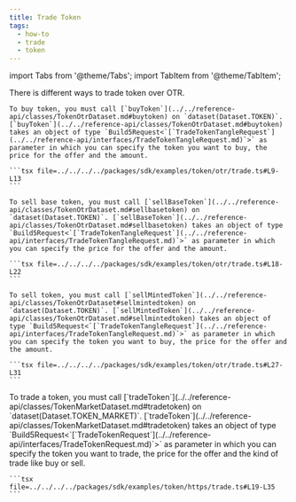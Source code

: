 ```yaml
---
title: Trade Token
tags:
  - how-to
  - trade
  - token
---
```


import Tabs from '@theme/Tabs';
import TabItem from '@theme/TabItem';

<Tabs>
  <TabItem value="otr" label="OTR">
    There is different ways to trade token over OTR.
    
    To buy token, you must call [`buyToken`](../../reference-api/classes/TokenOtrDataset.md#buytoken) on `dataset(Dataset.TOKEN)`. [`buyToken`](../../reference-api/classes/TokenOtrDataset.md#buytoken) takes an object of type `Build5Request<`[`TradeTokenTangleRequest`](../../reference-api/interfaces/TradeTokenTangleRequest.md)`>` as parameter in which you can specify the token you want to buy, the price for the offer and the amount.

    ```tsx file=../../../../packages/sdk/examples/token/otr/trade.ts#L9-L13
    ```

    To sell base token, you must call [`sellBaseToken`](../../reference-api/classes/TokenOtrDataset.md#sellbasetoken) on `dataset(Dataset.TOKEN)`. [`sellBaseToken`](../../reference-api/classes/TokenOtrDataset.md#sellbasetoken) takes an object of type `Build5Request<`[`TradeTokenTangleRequest`](../../reference-api/interfaces/TradeTokenTangleRequest.md)`>` as parameter in which you can specify the price for the offer and the amount.

    ```tsx file=../../../../packages/sdk/examples/token/otr/trade.ts#L18-L22
    ```

    To sell token, you must call [`sellMintedToken`](../../reference-api/classes/TokenOtrDataset#sellmintedtoken) on `dataset(Dataset.TOKEN)`. [`sellMintedToken`](../../reference-api/classes/TokenOtrDataset.md#sellmintedtoken) takes an object of type `Build5Request<`[`TradeTokenTangleRequest`](../../reference-api/interfaces/TradeTokenTangleRequest.md)`>` as parameter in which you can specify the token you want to buy, the price for the offer and the amount.

    ```tsx file=../../../../packages/sdk/examples/token/otr/trade.ts#L27-L31
    ```
  </TabItem>  
  <TabItem value="https" label="HTTPS">
    To trade a token, you must call [`tradeToken`](../../reference-api/classes/TokenMarketDataset.md#tradetoken) on `dataset(Dataset.TOKEN_MARKET)`. [`tradeToken`](../../reference-api/classes/TokenMarketDataset.md#tradetoken) takes an object of type `Build5Request<`[`TradeTokenRequest`](../../reference-api/interfaces/TradeTokenRequest.md)`>` as parameter in which you can specify the token you want to trade, the price for the offer and the kind of trade like buy or sell.

    ```tsx file=../../../../packages/sdk/examples/token/https/trade.ts#L19-L35
    ```
  </TabItem>
</Tabs>
